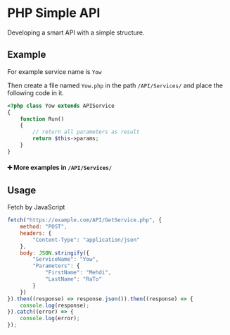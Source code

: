# PHP Simple API
Developing a smart API with a simple structure.

## Example
For example service name is `Yow`

Then create a file named `Yow.php` in the path `/API/Services/` and place the following code in it.

```php
<?php class Yow extends APIService
{
    function Run()
    {
        // return all parameters as result
        return $this->params;
    }
}
```

#### ➕ More examples in `/API/Services/`

## Usage
Fetch by JavaScript

```javascript
fetch("https://example.com/API/GetService.php", {
    method: "POST",
    headers: {
        "Content-Type": "application/json"
    },
    body: JSON.stringify({
        "ServiceName": "Yow",
        "Parameters": {
            "FirstName": "Mehdi",
            "LastName": "RaTo"
        }
    })
}).then((response) => response.json()).then((response) => {
    console.log(response);
}).catch((error) => {
    console.log(error);
});
```